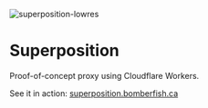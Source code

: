 ![superposition-lowres](https://github.com/BomberFish/Superposition/assets/87151697/219f0547-9c43-42f1-b073-89f6eec16278)

# Superposition
Proof-of-concept proxy using Cloudflare Workers.

See it in action: [superposition.bomberfish.ca](https://superposition.bomberfish.ca)
